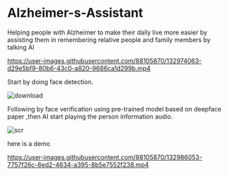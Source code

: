 # Alzheimer-s-Assistant
Helping people with Alzheimer to make their daily live more easier by assisting them in remembering relative people and family members by talking AI



https://user-images.githubusercontent.com/88105870/132974063-d29e5bf9-80b6-43c0-a820-9686ca1d299b.mp4



Start by doing face detection.

![download](https://user-images.githubusercontent.com/88105870/132973875-f982e2ae-9785-46f7-a852-cf43a40cb07e.png)

Following by face verification using pre-trained model based on deepface paper ,then AI start playing the person information audio. 

![scr](https://user-images.githubusercontent.com/88105870/132973877-07c6a45a-7068-43f7-8d8f-5fcc5de39700.jpg)

here is a demo 



https://user-images.githubusercontent.com/88105870/132986053-7757f26c-6ed2-4634-a395-8b5e7552f238.mp4


